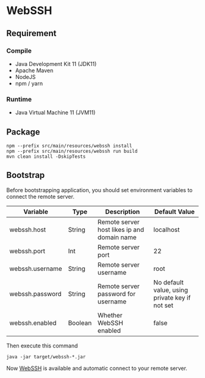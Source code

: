 # WebSSH

## Requirement

### Compile

- Java Development Kit 11 (JDK11)
- Apache Maven
- NodeJS
- npm / yarn

### Runtime

- Java Virtual Machine 11 (JVM11)

## Package

```shell
npm --prefix src/main/resources/webssh install 
npm --prefix src/main/resources/webssh run build
mvn clean install -DskipTests
```

## Bootstrap

Before bootstrapping application, you should set environment variables to connect the remote server.

|Variable|Type|Description|Default Value|
|---|---|----|---|
|webssh.host|String|Remote server host likes ip and domain name|localhost|
|webssh.port|Int|Remote server port|22|
|webssh.username|String|Remote server username|root|
|webssh.password|String|Remote server password for username|No default value, using private key if not set|
|webssh.enabled|Boolean|Whether WebSSH enabled|false|

Then execute this command

```shell
java -jar target/webssh-*.jar
```

Now [WebSSH](http://localhost:8080/terminal.html) is available and automatic connect to your remote server.
